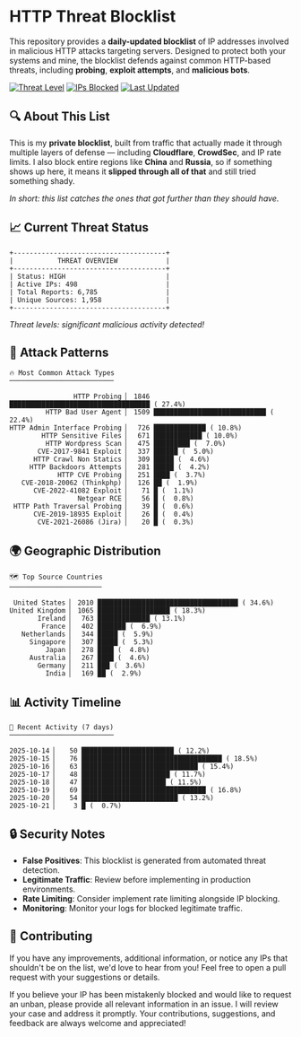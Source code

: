 # HTTP Threat Blocklist

This repository provides a **daily-updated blocklist** of IP addresses involved in malicious HTTP attacks targeting servers. Designed to protect both your systems and mine, the blocklist defends against common HTTP-based threats, including **probing**, **exploit attempts**, and **malicious bots**.

[![Threat Level](https://img.shields.io/badge/Threat%20Level-HIGH-red)](.)
[![IPs Blocked](https://img.shields.io/badge/IPs%20Blocked-498-blue)](.)
[![Last Updated](https://img.shields.io/badge/Updated-2025--10--21-brightgreen)](.)

## 🔍 About This List

This is my **private blocklist**, built from traffic that actually made it through multiple layers of defense — including **Cloudflare**, **CrowdSec**, and IP rate limits. I also block entire regions like **China** and **Russia**, so if something shows up here, it means it **slipped through all of that** and still tried something shady.

*In short: this list catches the ones that got further than they should have.*

## 📈 Current Threat Status

```
+--------------------------------------+
|           THREAT OVERVIEW            |
+--------------------------------------+
| Status: HIGH                         |
| Active IPs: 498                      |
| Total Reports: 6,785                 |
| Unique Sources: 1,958                |
+--------------------------------------+
```

*Threat levels: significant malicious activity detected!*

## 🎯 Attack Patterns

```
🔥 Most Common Attack Types
──────────────────────────

                HTTP Probing ▏ 1846 ███████████████████████████████████ ( 27.4%)
         HTTP Bad User Agent ▏ 1509 ████████████████████████████ ( 22.4%)
HTTP Admin Interface Probing ▏  726 █████████████ ( 10.8%)
        HTTP Sensitive Files ▏  671 ████████████ ( 10.0%)
         HTTP Wordpress Scan ▏  475 █████████ (  7.0%)
       CVE-2017-9841 Exploit ▏  337 ██████ (  5.0%)
      HTTP Crawl Non Statics ▏  309 █████ (  4.6%)
     HTTP Backdoors Attempts ▏  281 █████ (  4.2%)
            HTTP CVE Probing ▏  251 ████ (  3.7%)
   CVE-2018-20062 (Thinkphp) ▏  126 ██ (  1.9%)
      CVE-2022-41082 Exploit ▏   71 █ (  1.1%)
                 Netgear RCE ▏   56 █ (  0.8%)
 HTTP Path Traversal Probing ▏   39 █ (  0.6%)
      CVE-2019-18935 Exploit ▏   26 █ (  0.4%)
       CVE-2021-26086 (Jira) ▏   20 █ (  0.3%)
```

## 🌍 Geographic Distribution

```
🗺️ Top Source Countries
───────────────────────

 United States ▏ 2010 ███████████████████████████████████ ( 34.6%)
United Kingdom ▏ 1065 ██████████████████ ( 18.3%)
       Ireland ▏  763 █████████████ ( 13.1%)
        France ▏  402 ███████ (  6.9%)
   Netherlands ▏  344 █████ (  5.9%)
     Singapore ▏  307 █████ (  5.3%)
         Japan ▏  278 ████ (  4.8%)
     Australia ▏  267 ████ (  4.6%)
       Germany ▏  211 ███ (  3.6%)
         India ▏  169 ██ (  2.9%)
```

## 📊 Activity Timeline

```
📅 Recent Activity (7 days)
──────────────────────────

2025-10-14 ▏   50 ███████████████████████ ( 12.2%)
2025-10-15 ▏   76 ███████████████████████████████████ ( 18.5%)
2025-10-16 ▏   63 █████████████████████████████ ( 15.4%)
2025-10-17 ▏   48 ██████████████████████ ( 11.7%)
2025-10-18 ▏   47 █████████████████████ ( 11.5%)
2025-10-19 ▏   69 ███████████████████████████████ ( 16.8%)
2025-10-20 ▏   54 ████████████████████████ ( 13.2%)
2025-10-21 ▏    3 █ (  0.7%)
```

## 🔒 Security Notes

- **False Positives**: This blocklist is generated from automated threat detection.
- **Legitimate Traffic**: Review before implementing in production environments.
- **Rate Limiting**: Consider implement rate limiting alongside IP blocking.
- **Monitoring**: Monitor your logs for blocked legitimate traffic.

## 🤝 Contributing

If you have any improvements, additional information, or notice any IPs that shouldn't be on the list, we'd love to hear from you! Feel free to open a pull request with your suggestions or details.

If you believe your IP has been mistakenly blocked and would like to request an unban, please provide all relevant information in an issue. I will review your case and address it promptly. Your contributions, suggestions, and feedback are always welcome and appreciated!